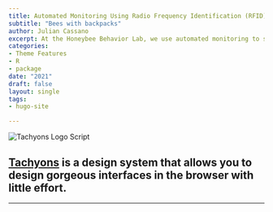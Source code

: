 ```yaml
---
title: Automated Monitoring Using Radio Frequency Identification (RFID)
subtitle: "Bees with backpacks"
author: Julian Cassano
excerpt: At the Honeybee Behavior Lab, we use automated monitoring to study honeybee foraging behavior. I often refer to this project as "bees with backpacks" because I essentially I equip my forager with high-tech backpacks that allow me to monitor them exiting and entering the hive. 
categories:
- Theme Features
- R
- package
date: "2021"
draft: false
layout: single
tags:
- hugo-site

---
```


![Tachyons Logo Script](tachyons-logo-script.png)

## [Tachyons](http://tachyons.io) is a design system that allows you to design gorgeous interfaces in the browser with little effort.

---

